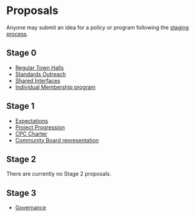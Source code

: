 # Proposals

Anyone may submit an idea for a policy or program following the [staging process](../STAGING_PROCESS.md).

## Stage 0

* [Regular Town Halls](./stage-0/regular-town-halls)
* [Standards Outreach](./stage-0/standards-outreach)
* [Shared Interfaces](./stage-0/shared-interfaces)
* [Individual Membership program](./stage-0/individual-membership)

## Stage 1

* [Expectations](./stage-1/EXPECTATIONS)
* [Project Progression](./stage-1/PROJECT_PROGRESSION)
* [CPC Charter](./stage-1/CPC_CHARTER)
* [Community Board representation](./stage-1/community-board-represenation)

## Stage 2

There are currently no Stage 2 proposals.

## Stage 3

* [Governance](./adopted/GOVERNANCE)
